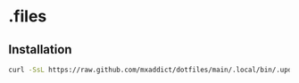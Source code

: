# .files

## Installation

```sh
curl -SsL https://raw.github.com/mxaddict/dotfiles/main/.local/bin/.update | fish
```
